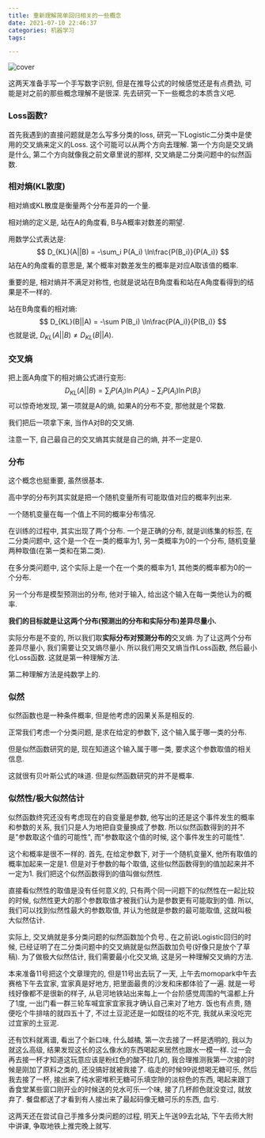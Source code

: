 ```yaml
---
title: 重新理解简单回归相关的一些概念
date: 2021-07-10 22:46:37
categories: 机器学习
tags: 

---
```


![cover](/img/regression-concept.assets/cover.jpg.webp.webp)



这两天准备手写一个手写数字识别, 但是在推导公式的时候感觉还是有点费劲, 可能是对之前的那些概念理解不是很深. 先去研究一下一些概念的本质含义吧.

<!--more-->

### Loss函数?

首先我遇到的直接问题就是怎么写多分类的loss, 研究一下Logistic二分类中是使用的交叉熵来定义的Loss. 这个可能可以从两个方向去理解. 第一个方向是交叉熵是什么, 第二个方向就像我之前文章里说的那样, 交叉熵是二分类问题中的似然函数.

### 相对熵(KL散度)

相对熵或KL散度是衡量两个分布差异的一个量. 

相对熵的定义是, 站在A的角度看, B与A概率对数差的期望.

用数学公式表达是:
$$
D_{KL}(A||B) = -\sum_i P(A_i) \ln\frac{P(B_i)}{P(A_i)}
$$
站在A的角度看的意思是, 某个概率对数差发生的概率是对应A取该值的概率.

重要的是, 相对熵并不满足对称性, 也就是说站在B角度看和站在A角度看得到的结果是不一样的.

站在B角度看的相对熵:
$$
D_{KL}(B||A) = -\sum P(B_i) \ln\frac{P(A_i)}{P(B_i)}
$$
也就是说, $D_{KL}(A||B) \neq D_{KL}(B||A)$.



### 交叉熵

把上面A角度下的相对熵公式进行变形:
$$
D_{KL}(A||B) = \sum_i P(A_i)\ln P(A_i) - \sum_iP(A_i)\ln P(B_i)
$$
可以惊奇地发现, 第一项就是A的熵, 如果A的分布不变, 那他就是个常数.

我们把后一项拿下来, 当作A对B的交叉熵.

注意一下, 自己最自己的交叉熵其实就是自己的熵, 并不一定是0.



### 分布

这个概念也挺重要, 虽然很基本.

高中学的分布列其实就是把一个随机变量所有可能取值对应的概率列出来. 

一个随机变量在每一个值上不同的概率分布情况.



在训练的过程中, 其实出现了两个分布. 一个是正确的分布, 就是训练集的标签, 在二分类问题中, 这个是一个在一类的概率为1, 另一类概率为0的一个分布, 随机变量两种取值(在第一类和在第二类).

在多分类问题中, 这个实际上是一个在一个类的概率为1, 其他类的概率都为0的一个分布.

另一个分布是模型预测出的分布, 他对于输入, 给出这个输入在每一类他认为的概率. 

**我们的目标就是让这两个分布(预测出的分布和实际分布)差异尽量小.**



实际分布是不变的, 所以我们取**实际分布对预测分布的**交叉熵. 为了让这两个分布差异尽量小, 我们需要让交叉熵尽量小. 所以我们用交叉熵当作Loss函数, 然后最小化Loss函数. 这就是第一种理解方法.



第二种理解方法是纯数学上的.

### 似然

似然函数也是一种条件概率, 但是他考虑的因果关系是相反的.

正常我们考虑一个分类问题, 是求在给定的参数下, 这个输入属于哪一类的分布.

但是似然函数研究的是, 现在知道这个输入属于哪一类, 要求这个参数取值的相关信息. 

这就很有贝叶斯公式的味道. 但是似然函数研究的并不是概率.



### 似然性/极大似然估计

似然函数终究还没有考虑现在的自变量是参数, 他写出的还是这个事件发生的概率和参数的关系, 我们只是人为地把自变量换成了参数. 所以似然函数得到的并不是"参数取这个值的可能性", 而"参数取这个值的时候, 这个事件发生的可能性".

这个和概率是很不一样的. 首先, 在给定参数下, 对于一个随机变量X, 他所有取值的概率加起来一定是1. 但是对于参数的每个取值, 这些似然函数得到的值加起来并不一定为1. 我们把这个似然函数得到的值叫做似然性.

直接看似然性的取值是没有任何意义的, 只有两个同一问题下的似然性在一起比较的时候, 似然性更大的那个参数取值才被我们认为是参数更有可能取到的值. 所以, 我们可以找到似然性最大的参数取值, 并认为他就是参数的最可能取值, 这就叫极大似然估计.



实际上, 交叉熵就是多分类问题的似然函数加个负号., 在之前说Logistic回归的时候, 已经证明了在二分类问题中的交叉熵就是似然函数加负号(好像只是放个了草稿). 为了做极大似然估计, 我们需要最小化交叉熵, 这是另一种理解交叉熵的方法.



本来准备11号把这个文章理完的, 但是11号出去玩了一天, 上午去momopark中午去赛格下午去宜家, 宜家真是好地方, 把里面最贵的沙发和床都体验了一遍. 就是一号线好像都不是很新的样子, 从皂河地铁站出来每上一个台阶感觉周围的气温都上升了1度, 一出门看一群三轮车喊宜家宜家我才确认自己来对了地方. 饭也有点贵, 随便吃个牛排啥的就四五十了, 不过土豆泥还是一如既往的吃不完, 我就从来没吃完过宜家的土豆泥. 

还有饮料就离谱, 看出了个新口味, 什么越橘, 第一次去接了一杯是透明的, 我以为就这么高级, 结果发现这长的这么像水的东西喝起来居然也跟水一模一样. 过一会再去接一杯才知道这玩意应该是粉红色的酸不拉几的, 我合理推测我第一次接的时候是刚加了原料之类的, 还没搞好就被我接了. 临走的时候99说想喝无糖可乐, 然后我去接了一杯, 接出来了纯水密堆积无糖可乐填空隙的淡棕色的东西, 喝起来跟丁香食堂某些窗口刚开业的时候送的兑水可乐一个味, 接了几杯颜色就没变过, 就放弃了. 餐盘都送了才看到有人接出来了最起码像无糖可乐的东西, 血亏.

这两天还在尝试自己手推多分类问题的过程, 明天上午送99去北站, 下午去师大附中讲课, 争取地铁上推完晚上就写.



